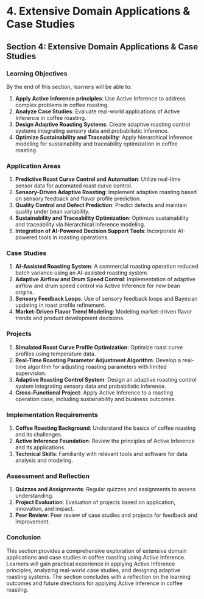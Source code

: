 # 4. Extensive Domain Applications & Case Studies

## Section 4: Extensive Domain Applications & Case Studies

### Learning Objectives

By the end of this section, learners will be able to:

1. **Apply Active Inference principles**: Use Active Inference to address complex problems in coffee roasting.
2. **Analyze Case Studies**: Evaluate real-world applications of Active Inference in coffee roasting.
3. **Design Adaptive Roasting Systems**: Create adaptive roasting control systems integrating sensory data and probabilistic inference.
4. **Optimize Sustainability and Traceability**: Apply hierarchical inference modeling for sustainability and traceability optimization in coffee roasting.

### Application Areas

1. **Predictive Roast Curve Control and Automation**: Utilize real-time sensor data for automated roast curve control.
2. **Sensory-Driven Adaptive Roasting**: Implement adaptive roasting based on sensory feedback and flavor profile prediction.
3. **Quality Control and Defect Prediction**: Predict defects and maintain quality under bean variability.
4. **Sustainability and Traceability Optimization**: Optimize sustainability and traceability via hierarchical inference modeling.
5. **Integration of AI-Powered Decision Support Tools**: Incorporate AI-powered tools in roasting operations.

### Case Studies

1. **AI-Assisted Roasting System**: A commercial roasting operation reduced batch variance using an AI-assisted roasting system.
2. **Adaptive Airflow and Drum Speed Control**: Implementation of adaptive airflow and drum speed control via Active Inference for new bean origins.
3. **Sensory Feedback Loops**: Use of sensory feedback loops and Bayesian updating in roast profile refinement.
4. **Market-Driven Flavor Trend Modeling**: Modeling market-driven flavor trends and product development decisions.

### Projects

1. **Simulated Roast Curve Profile Optimization**: Optimize roast curve profiles using temperature data.
2. **Real-Time Roasting Parameter Adjustment Algorithm**: Develop a real-time algorithm for adjusting roasting parameters with limited supervision.
3. **Adaptive Roasting Control System**: Design an adaptive roasting control system integrating sensory data and probabilistic inference.
4. **Cross-Functional Project**: Apply Active Inference to a roasting operation case, including sustainability and business outcomes.

### Implementation Requirements

1. **Coffee Roasting Background**: Understand the basics of coffee roasting and its challenges.
2. **Active Inference Foundation**: Review the principles of Active Inference and its applications.
3. **Technical Skills**: Familiarity with relevant tools and software for data analysis and modeling.

### Assessment and Reflection

1. **Quizzes and Assignments**: Regular quizzes and assignments to assess understanding.
2. **Project Evaluation**: Evaluation of projects based on application, innovation, and impact.
3. **Peer Review**: Peer review of case studies and projects for feedback and improvement.

### Conclusion

This section provides a comprehensive exploration of extensive domain applications and case studies in coffee roasting using Active Inference. Learners will gain practical experience in applying Active Inference principles, analyzing real-world case studies, and designing adaptive roasting systems. The section concludes with a reflection on the learning outcomes and future directions for applying Active Inference in coffee roasting.